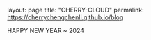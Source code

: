 layout: page
title: "CHERRY-CLOUD"
permalink: https://cherrychengchenli.github.io/blog

HAPPY NEW YEAR ~ 2024
